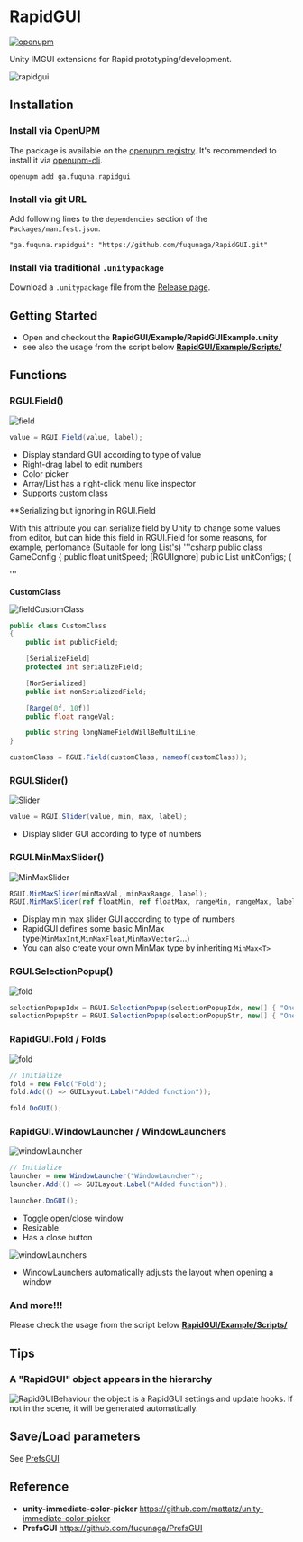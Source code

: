 # RapidGUI
[![openupm](https://img.shields.io/npm/v/ga.fuquna.rapidgui?label=openupm&registry_uri=https://package.openupm.com)](https://openupm.com/packages/ga.fuquna.rapidgui/)

Unity IMGUI extensions for Rapid prototyping/development.

![rapidgui](Documentation~/rapidgui.png)

## Installation

### Install via OpenUPM

The package is available on the [openupm registry](https://openupm.com). It's recommended to install it via [openupm-cli](https://github.com/openupm/openupm-cli).

```
openupm add ga.fuquna.rapidgui
```

### Install via git URL

Add following lines to the `dependencies` section of the `Packages/manifest.json`.
```
"ga.fuquna.rapidgui": "https://github.com/fuqunaga/RapidGUI.git"
```

### Install via traditional `.unitypackage`

Download a `.unitypackage` file from the [Release page](https://github.com/fuqunaga/RapidGUI/releases).

## Getting Started
- Open and checkout the **RapidGUI/Example/RapidGUIExample.unity**
- see also the usage from the script below [**RapidGUI/Example/Scripts/**](Example/Scripts/)

## Functions
### RGUI.Field()
![field](Documentation~/field.gif)

```csharp
value = RGUI.Field(value, label);
```

- Display standard GUI according to type of value
- Right-drag label to edit numbers
- Color picker
- Array/List has a right-click menu like inspector
- Supports custom class

**Serializing but ignoring in RGUI.Field

With this attribute you can serialize field by Unity to change some values from editor, but can hide this field in RGUI.Field for some reasons, for example, perfomance (Suitable for long List<T>'s)
'''csharp
public class GameConfig
{
    public float unitSpeed;
    [RGUIIgnore]
    public List<UnitConfigInfo> unitConfigs;
{
    
'''

**CustomClass**

![fieldCustomClass](Documentation~/FieldCustomClass.png)

```csharp
public class CustomClass
{
    public int publicField;

    [SerializeField]
    protected int serializeField;

    [NonSerialized]
    public int nonSerializedField;

    [Range(0f, 10f)]
    public float rangeVal;

    public string longNameFieldWillBeMultiLine;
}

```
```csharp
customClass = RGUI.Field(customClass, nameof(customClass));
```


### RGUI.Slider()
![Slider](Documentation~/Slider.png)
```csharp
value = RGUI.Slider(value, min, max, label);
```
- Display slider GUI according to type of numbers


### RGUI.MinMaxSlider()
![MinMaxSlider](Documentation~/MinMaxSlider.png)
```csharp
RGUI.MinMaxSlider(minMaxVal, minMaxRange, label);
RGUI.MinMaxSlider(ref floatMin, ref floatMax, rangeMin, rangeMax, label);
```
- Display min max slider GUI according to type of numbers
- RapidGUI defines some basic MinMax type(`MinMaxInt`,`MinMaxFloat`,`MinMaxVector2`...)
- You can also create your own MinMax type by inheriting `MinMax<T>`


### RGUI.SelectionPopup()
![fold](Documentation~/selectionPopup.gif)
```csharp
selectionPopupIdx = RGUI.SelectionPopup(selectionPopupIdx, new[] { "One", "Two", "Three" });
selectionPopupStr = RGUI.SelectionPopup(selectionPopupStr, new[] { "One", "Two", "Three" });
```

### RapidGUI.Fold / Folds
![fold](Documentation~/fold.gif)

```csharp
// Initialize
fold = new Fold("Fold");
fold.Add(() => GUILayout.Label("Added function"));
```

```csharp
fold.DoGUI();
```

### RapidGUI.WindowLauncher / WindowLaunchers
![windowLauncher](Documentation~/windowLauncher.gif)
```csharp
// Initialize
launcher = new WindowLauncher("WindowLauncher");
launcher.Add(() => GUILayout.Label("Added function"));
```

```csharp
launcher.DoGUI();
```
- Toggle open/close window
- Resizable
- Has a close button

![windowLaunchers](Documentation~/windowLaunchers.gif)
- WindowLaunchers automatically adjusts the layout when opening a window

### And more!!!
Please check the usage from the script below [**RapidGUI/Example/Scripts/**](Example/Scripts/)

## Tips
### A "RapidGUI" object appears in the hierarchy
![RapidGUIBehaviour](Documentation~/RapidGUIBehaviour.png)
the object is a RapidGUI settings and update hooks.
If not in the scene, it will be generated automatically.

## Save/Load parameters
See [PrefsGUI](https://github.com/fuqunaga/PrefsGUI)


## Reference
- **unity-immediate-color-picker**
https://github.com/mattatz/unity-immediate-color-picker
- **PrefsGUI**
https://github.com/fuqunaga/PrefsGUI
